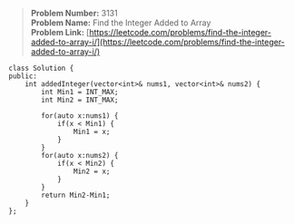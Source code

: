 > **Problem Number:** 3131 <br>
> **Problem Name:** Find the Integer Added to Array <br>
> **Problem Link:** [https://leetcode.com/problems/find-the-integer-added-to-array-i/](https://leetcode.com/problems/find-the-integer-added-to-array-i/) <br>

    class Solution {
    public:
        int addedInteger(vector<int>& nums1, vector<int>& nums2) {
            int Min1 = INT_MAX;
            int Min2 = INT_MAX;

            for(auto x:nums1) {
                if(x < Min1) {
                    Min1 = x;
                }
            }
            for(auto x:nums2) {
                if(x < Min2) {
                    Min2 = x;
                }
            }
            return Min2-Min1;
        }
    };